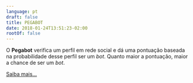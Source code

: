 ```yaml
---
language: pt
draft: false
title: PEGABOT
date: 2018-01-24T13:51:23-02:00
rootOf: false
---
```


O **Pegabot** verifica um perfil em rede social e dá uma pontuação baseada na probabilidade desse perfil ser um _bot_. Quanto maior a pontuação, maior a chance de ser um _bot_.

[Saiba mais...](/faq/)
